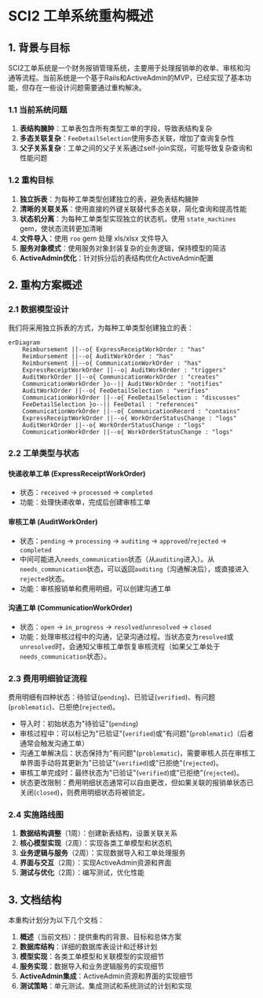 # SCI2 工单系统重构概述

## 1. 背景与目标

SCI2工单系统是一个财务报销管理系统，主要用于处理报销单的收单、审核和沟通等流程。当前系统是一个基于Rails和ActiveAdmin的MVP，已经实现了基本功能，但存在一些设计问题需要通过重构解决。

### 1.1 当前系统问题

1.  **表结构臃肿**：工单表包含所有类型工单的字段，导致表结构复杂
2.  **多态关联复杂**：`FeeDetailSelection`使用多态关联，增加了查询复杂性
3.  **父子关系复杂**：工单之间的父子关系通过self-join实现，可能导致复杂查询和性能问题

### 1.2 重构目标

1.  **独立拆表**：为每种工单类型创建独立的表，避免表结构臃肿
2.  **清晰的关联关系**：使用直接的外键关联替代多态关联，简化查询和提高性能
3.  **状态机分离**：为每种工单类型实现独立的状态机，使用 `state_machines` gem，使状态流转更加清晰
4.  **文件导入**：使用 `roo` gem 处理 xls/xlsx 文件导入
4.  **服务对象模式**：使用服务对象封装复杂的业务逻辑，保持模型的简洁
5.  **ActiveAdmin优化**：针对拆分后的表结构优化ActiveAdmin配置

## 2. 重构方案概述

### 2.1 数据模型设计

我们将采用独立拆表的方式，为每种工单类型创建独立的表：

```mermaid
erDiagram
    Reimbursement ||--o{ ExpressReceiptWorkOrder : "has"
    Reimbursement ||--o{ AuditWorkOrder : "has"
    Reimbursement ||--o{ CommunicationWorkOrder : "has"
    ExpressReceiptWorkOrder ||--o| AuditWorkOrder : "triggers"
    AuditWorkOrder ||--o{ CommunicationWorkOrder : "creates"
    CommunicationWorkOrder }o--|| AuditWorkOrder : "notifies"
    AuditWorkOrder ||--o{ FeeDetailSelection : "verifies"
    CommunicationWorkOrder ||--o{ FeeDetailSelection : "discusses"
    FeeDetailSelection }o--|| FeeDetail : "references"
    CommunicationWorkOrder ||--o{ CommunicationRecord : "contains"
    ExpressReceiptWorkOrder ||--o{ WorkOrderStatusChange : "logs"
    AuditWorkOrder ||--o{ WorkOrderStatusChange : "logs"
    CommunicationWorkOrder ||--o{ WorkOrderStatusChange : "logs"
```

### 2.2 工单类型与状态

#### 快递收单工单 (ExpressReceiptWorkOrder)

-   状态：`received` → `processed` → `completed`
-   功能：处理快递收单，完成后创建审核工单

#### 审核工单 (AuditWorkOrder)

-   状态：`pending` → `processing` → `auditing` → `approved`/`rejected` → `completed`
-   中间可能进入`needs_communication`状态（从`auditing`进入）。从`needs_communication`状态，可以返回`auditing`（沟通解决后），或直接进入`rejected`状态。
-   功能：审核报销单和费用明细，可以创建沟通工单

#### 沟通工单 (CommunicationWorkOrder)

-   状态：`open` → `in_progress` → `resolved`/`unresolved` → `closed`
-   功能：处理审核过程中的沟通，记录沟通过程。当状态变为`resolved`或`unresolved`时，会通知父审核工单恢复审核流程（如果父工单处于`needs_communication`状态）。

### 2.3 费用明细验证流程

费用明细有四种状态：待验证(`pending`)、已验证(`verified`)、有问题(`problematic`)、已拒绝(`rejected`)。

-   导入时：初始状态为"待验证"(`pending`)
-   审核过程中：可以标记为"已验证"(`verified`)或"有问题"(`problematic`)（后者通常会触发沟通工单）
-   沟通工单解决后：状态保持为"有问题"(`problematic`)，需要审核人员在审核工单界面手动将其更新为"已验证"(`verified`)或"已拒绝"(`rejected`)。
-   审核工单完成时：最终状态为"已验证"(`verified`)或"已拒绝"(`rejected`)。
-   状态更改限制：费用明细状态通常可以自由更改，但如果关联的报销单状态已关闭(`closed`)，则费用明细状态将被锁定。

### 2.4 实施路线图

1.  **数据结构调整**（1周）：创建新表结构，设置关联关系
2.  **核心模型实现**（2周）：实现各类工单模型和状态机
3.  **业务逻辑与服务**（2周）：实现数据导入和工单处理服务
4.  **界面与交互**（2周）：实现ActiveAdmin资源和界面
5.  **测试与优化**（2周）：编写测试，优化性能

## 3. 文档结构

本重构计划分为以下几个文档：

1.  **概述**（当前文档）：提供重构的背景、目标和总体方案
2.  **数据库结构**：详细的数据库表设计和迁移计划
3.  **模型实现**：各类工单模型和关联模型的实现细节
4.  **服务实现**：数据导入和业务逻辑服务的实现细节
5.  **ActiveAdmin集成**：ActiveAdmin资源和界面的实现细节
6.  **测试策略**：单元测试、集成测试和系统测试的计划和实现
